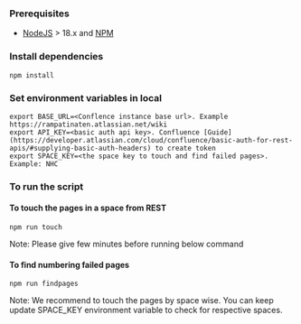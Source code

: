 ### Prerequisites
* [NodeJS](https://nodejs.org/en/download/) > 18.x and [NPM](https://docs.npmjs.com/downloading-and-installing-node-js-and-npm)

### Install dependencies
```
npm install
```

### Set environment variables in local
```
export BASE_URL=<Conflence instance base url>. Example https://rampatinaten.atlassian.net/wiki 
export API_KEY=<basic auth api key>. Confluence [Guide](https://developer.atlassian.com/cloud/confluence/basic-auth-for-rest-apis/#supplying-basic-auth-headers) to create token
export SPACE_KEY=<the space key to touch and find failed pages>. Example: NHC
```

### To run the script
#### To touch the pages in a space from REST
```
npm run touch
```
Note: Please give few minutes before running below command
#### To find numbering failed pages
```
npm run findpages
```

Note: We recommend to touch the pages by space wise. You can keep update SPACE_KEY environment variable to check for respective spaces.
